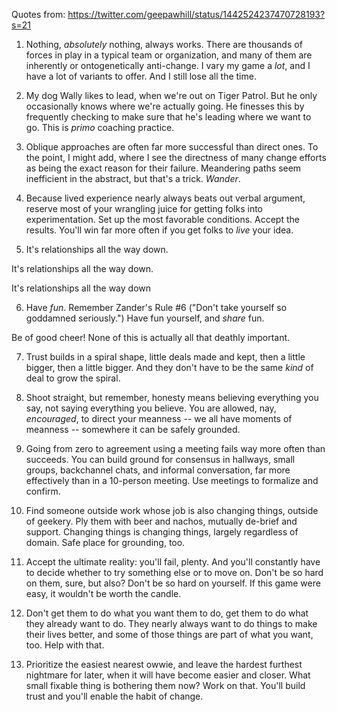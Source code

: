 Quotes from: https://twitter.com/geepawhill/status/1442524237470728193?s=21

1) Nothing, *absolutely* nothing, always works. There are thousands of forces in play in a typical team or organization, and many of them are inherently or ontogenetically anti-change. I vary my game a *lot*, and I have a lot of variants to offer. And I still lose all the time.

2) My dog Wally likes to lead, when we're out on Tiger Patrol. But he only occasionally knows where we're actually going. He finesses this by frequently checking to make sure that he's leading where we want to go. This is *primo* coaching practice.

3) Oblique approaches are often far more successful than direct ones. To the point, I might add, where I see the directness of many change efforts as being the exact reason for their failure. Meandering paths seem inefficient in the abstract, but that's a trick. *Wander*.

4) Because lived experience nearly always beats out verbal argument, reserve most of your wrangling juice for getting folks into experimentation. Set up the most favorable conditions. Accept the results. You'll win far more often if you get folks to *live* your idea.

5) It's relationships all the way down.

It's relationships all the way down.

It's relationships all the way down

6) Have *fun*. Remember Zander's Rule #6 ("Don't take yourself so goddamned seriously.") Have fun yourself, and *share* fun.

Be of good cheer! None of this is actually all that deathly important.

7) Trust builds in a spiral shape, little deals made and kept, then a little bigger, then a little bigger. And they don't have to be the same *kind* of deal to grow the spiral.

8) Shoot straight, but remember, honesty means believing everything you say, not saying everything you believe. You are allowed, nay, *encouraged*, to direct your meanness -- we all have moments of meanness -- somewhere it can be safely grounded.

9) Going from zero to agreement using a meeting fails way more often than succeeds. You can build ground for consensus in hallways, small groups, backchannel chats, and informal conversation, far more effectively than in a 10-person meeting. Use meetings to formalize and confirm.

10) Find someone outside work whose job is also changing things, outside of geekery. Ply them with beer and nachos, mutually de-brief and support. Changing things is changing things, largely regardless of domain. Safe place for grounding, too.

11) Accept the ultimate reality: you'll fail, plenty. And you'll constantly have to decide whether to try something else or to move on. Don't be so hard on them, sure, but also? Don't be so hard on yourself. If this game were easy, it wouldn't be worth the candle.

12) Don't get them to do what you want them to do, get them to do what they already want to do. They nearly always want to do things to make their lives better, and some of those things are part of what you want, too. Help with that.

13) Prioritize the easiest nearest owwie, and leave the hardest furthest nightmare for later, when it will have become easier and closer. What small fixable thing is bothering them now? Work on that. You'll build trust and you'll enable the habit of change.
